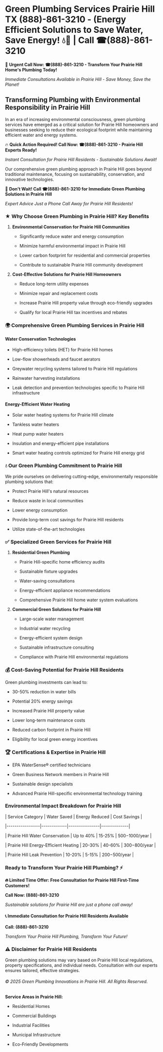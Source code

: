 # Green Plumbing Services Prairie Hill TX (888)-861-3210 - (Energy Efficient Solutions to Save Water, Save Energy! 💧🌿 | Call ☎(888)-861-3210

🚨 **Urgent Call Now: ☎(888)-861-3210 - Transform Your Prairie Hill Home's Plumbing Today!**
*Immediate Consultations Available in Prairie Hill - Save Money, Save the Planet!*

## Transforming Plumbing with Environmental Responsibility in Prairie Hill

In an era of increasing environmental consciousness, green plumbing services have emerged as a critical solution for Prairie Hill homeowners and businesses seeking to reduce their ecological footprint while maintaining efficient water and energy systems. 

🔥 **Quick Action Required! Call Now: ☎(888)-861-3210 - Prairie Hill Experts Ready!**
*Instant Consultation for Prairie Hill Residents - Sustainable Solutions Await!*

Our comprehensive green plumbing approach in Prairie Hill goes beyond traditional maintenance, focusing on sustainability, conservation, and innovative technologies.

🚨 **Don't Wait! Call ☎(888)-861-3210 for Immediate Green Plumbing Solutions in Prairie Hill**
*Expert Advice Just a Phone Call Away for Prairie Hill Residents!*

### ★ Why Choose Green Plumbing in Prairie Hill? Key Benefits

1. **Environmental Conservation for Prairie Hill Communities** 
   - Significantly reduce water and energy consumption
   - Minimize harmful environmental impact in Prairie Hill
   - Lower carbon footprint for residential and commercial properties
   - Contribute to sustainable Prairie Hill community development

2. **Cost-Effective Solutions for Prairie Hill Homeowners** 
   - Reduce long-term utility expenses
   - Minimize repair and replacement costs
   - Increase Prairie Hill property value through eco-friendly upgrades
   - Qualify for local Prairie Hill tax incentives and rebates

### 🌍 Comprehensive Green Plumbing Services in Prairie Hill

#### Water Conservation Technologies
- High-efficiency toilets (HET) for Prairie Hill homes
- Low-flow showerheads and faucet aerators
- Greywater recycling systems tailored to Prairie Hill regulations
- Rainwater harvesting installations
- Leak detection and prevention technologies specific to Prairie Hill infrastructure

#### Energy-Efficient Water Heating
- Solar water heating systems for Prairie Hill climate
- Tankless water heaters
- Heat pump water heaters
- Insulation and energy-efficient pipe installations
- Smart water heating controls optimized for Prairie Hill energy grid

### 💧 Our Green Plumbing Commitment to Prairie Hill

We pride ourselves on delivering cutting-edge, environmentally responsible plumbing solutions that:
- Protect Prairie Hill's natural resources
- Reduce waste in local communities
- Lower energy consumption
- Provide long-term cost savings for Prairie Hill residents
- Utilize state-of-the-art technologies

### ✅ Specialized Green Services for Prairie Hill

1. **Residential Green Plumbing**
   - Prairie Hill-specific home efficiency audits
   - Sustainable fixture upgrades
   - Water-saving consultations
   - Energy-efficient appliance recommendations
   - Comprehensive Prairie Hill home water system evaluations

2. **Commercial Green Solutions for Prairie Hill**
   - Large-scale water management
   - Industrial water recycling
   - Energy-efficient system design
   - Sustainable infrastructure consulting
   - Compliance with Prairie Hill environmental regulations

### 💰 Cost-Saving Potential for Prairie Hill Residents

Green plumbing investments can lead to:
- 30-50% reduction in water bills
- Potential 20% energy savings
- Increased Prairie Hill property value
- Lower long-term maintenance costs
- Reduced carbon footprint in Prairie Hill
- Eligibility for local green energy incentives

### 🏆 Certifications & Expertise in Prairie Hill

- EPA WaterSense® certified technicians
- Green Business Network members in Prairie Hill
- Sustainable design specialists
- Advanced Prairie Hill-specific environmental technology training

### Environmental Impact Breakdown for Prairie Hill

| Service Category | Water Saved | Energy Reduced | Cost Savings |
|-----------------|-------------|----------------|--------------|
| Prairie Hill Water Conservation | Up to 40% | 15-25% | $500-$1000/year |
| Prairie Hill Energy-Efficient Heating | 20-30% | 40-60% | $300-$800/year |
| Prairie Hill Leak Prevention | 10-20% | 5-15% | $200-$500/year |

### Ready to Transform Your Prairie Hill Plumbing? ⚡

**🔥 Limited Time Offer: Free Consultation for Prairie Hill First-Time Customers!**

**Call Now: (888)-861-3210**
*Sustainable solutions for Prairie Hill are just a phone call away!*

#### 📞 Immediate Consultation for Prairie Hill Residents Available

**Call: (888)-861-3210**
*Transform Your Prairie Hill Plumbing, Transform Your Future!*

### ⚠️ Disclaimer for Prairie Hill Residents

Green plumbing solutions may vary based on Prairie Hill local regulations, property specifications, and individual needs. Consultation with our experts ensures tailored, effective strategies.

###### © 2025 Green Plumbing Innovations in Prairie Hill. All Rights Reserved.

**Service Areas in Prairie Hill:** 
- Residential Homes
- Commercial Buildings
- Industrial Facilities
- Municipal Infrastructure
- Eco-Friendly Developments